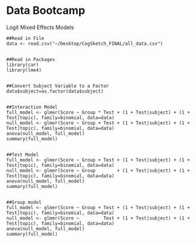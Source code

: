 Data Bootcamp
============

Logit Mixed Effects Models

    ##Read in File
    data <- read.csv("~/Desktop/CogSketch_FINAL/all_data.csv")


    ##Read in Packages
    library(car)
    library(lme4)


    ##Convert Subject Variable to a Factor
    data$subject=as.factor(data$subject)


    ##Interaction Model 
    full_model <- glmer(Score ~ Group * Test + (1 + Test|subject) + (1 + Test|topic), family=binomial, data=data)
    null_model <- glmer(Score ~ Group + Test + (1 + Test|subject) + (1 + Test|topic), family=binomial, data=data)
    anova(null_model, full_model)
    summary(full_model)


    ##Test Model 
    full_model <- glmer(Score ~ Group + Test + (1 + Test|subject) + (1 + Test|topic), family=binomial, data=data)
    null_model <- glmer(Score ~ Group        + (1 + Test|subject) + (1 + Test|topic), family=binomial, data=data)
    anova(null_model, full_model)
    summary(full_model)
    

    ##Group model 
    full_model <- glmer(Score ~ Group + Test + (1 + Test|subject) + (1 + Test|topic), family=binomial, data=data)
    null_model <- glmer(Score ~         Test + (1 + Test|subject) + (1 + Test|topic), family=binomial, data=data)
    anova(null_model, full_model)
    summary(full_model)



